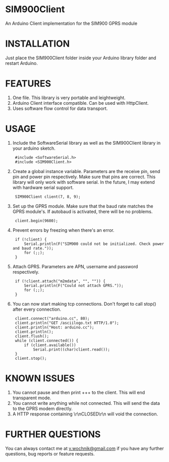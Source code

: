 SIM900Client
============

An Arduino Client implementation for the SIM900 GPRS module


INSTALLATION
============

Just place the SIM900Client folder inside your Arduino library folder and restart Arduino.

FEATURES
========

1. One file. This library is very portable and leightweight.
2. Arduino Client interface compatible. Can be used with HttpClient.
3. Uses software flow control for data transport.

USAGE
=====

1. Include the SoftwareSerial library as well as the SIM900Client library in your arduino sketch.

        #include <SoftwareSerial.h>
        #include <SIM900Client.h>

2. Create a global instance variable. Parameters are the receive pin, send pin and power pin respectively. Make sure that pins are correct. This library will only work with software serial. In the future, I may extend with hardware serial support.

        SIM900Client client(7, 8, 9);

3. Set up the GPRS module. Make sure that the baud rate matches the GPRS module's. If autobaud is activated, there will be no problems.

        client.begin(9600);

4. Prevent errors by freezing when there's an error.

        if (!client) {
            Serial.println(F("SIM900 could not be initialized. Check power and baud rate."));
            for (;;);
        }

5. Attach GPRS. Parameters are APN, username and password respectively.

        if (!client.attach("m2mdata", "", "")) {
            Serial.println(F("Could not attach GPRS."));
            for (;;);
        }

6. You can now start making tcp connections. Don't forget to call stop() after every connection.

        client.connect("arduino.cc", 80);
        client.println("GET /asciilogo.txt HTTP/1.0");
        client.println("Host: arduino.cc");
        client.println();
        client.flush();
        while (client.connected()) {
            if (client.available())
                Serial.print((char)client.read());
        }
        client.stop();

KNOWN ISSUES
============

1. You cannot pause and then print +++ to the client. This will end transparent mode.
2. You cannot write anything while not connected. This will send the data to the GPRS modem directly.
3. A HTTP response containing \r\nCLOSED\r\n will void the connection.

FURTHER QUESTIONS
=================

You can always contact me at v.wochnik@gmail.com if you have any further questions, bug reports or feature requests.
